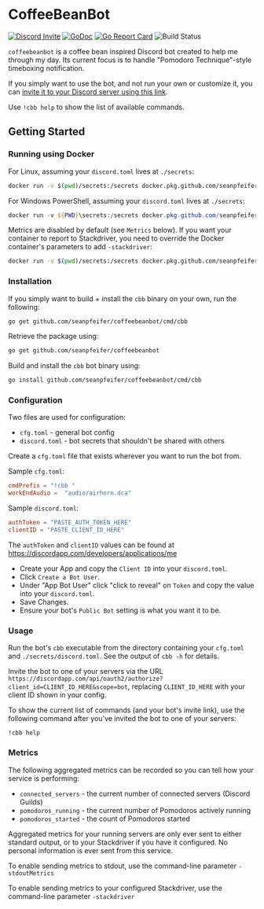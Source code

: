 # CoffeeBeanBot

[![Discord Invite](https://img.shields.io/badge/Invite%20Bot-Discord-blue.svg)](https://discord.com/api/oauth2/authorize?client_id=347286461252370432&permissions=0&scope=bot%20applications.commands) [![GoDoc](https://godoc.org/github.com/seanpfeifer/coffeebeanbot?status.svg)](https://godoc.org/github.com/seanpfeifer/coffeebeanbot) [![Go Report Card](https://goreportcard.com/badge/github.com/seanpfeifer/coffeebeanbot)](https://goreportcard.com/report/github.com/seanpfeifer/coffeebeanbot) ![Build Status](https://github.com/seanpfeifer/coffeebeanbot/workflows/Tests/badge.svg)

`coffeebeanbot` is a coffee bean inspired Discord bot created to help me through my day. Its current focus is to handle "Pomodoro Technique"-style timeboxing notification.

If you simply want to use the bot, and not run your own or customize it, you can [invite it to your Discord server using this link](https://discordapp.com/api/oauth2/authorize?client_id=347286461252370432&scope=bot).

Use `!cbb help` to show the list of available commands.

## Getting Started

### Running using Docker

For Linux, assuming your `discord.toml` lives at `./secrets`:

```sh
docker run -v $(pwd)/secrets:/secrets docker.pkg.github.com/seanpfeifer/coffeebeanbot/cbb:1.0.5
```

For Windows PowerShell, assuming your `discord.toml` lives at `./secrets`:

```powershell
docker run -v ${PWD}\secrets:/secrets docker.pkg.github.com/seanpfeifer/coffeebeanbot/cbb:1.0.5
```

Metrics are disabled by default (see `Metrics` below). If you want your container to report to Stackdriver, you need to override the Docker container's parameters to add `-stackdriver`:

```sh
docker run -v $(pwd)/secrets:/secrets docker.pkg.github.com/seanpfeifer/coffeebeanbot/cbb:1.0.5 -cfg /bot/cfg.toml -secrets /secrets/discord.toml -stackdriver
```

### Installation

If you simply want to build + install the `cbb` binary on your own, run the following:
```sh
go get github.com/seanpfeifer/coffeebeanbot/cmd/cbb
```

Retrieve the package using:
```sh
go get github.com/seanpfeifer/coffeebeanbot
```

Build and install the `cbb` bot binary using:
```sh
go install github.com/seanpfeifer/coffeebeanbot/cmd/cbb
```

### Configuration

Two files are used for configuration:

* `cfg.toml` - general bot config
* `discord.toml` - bot secrets that shouldn't be shared with others

Create a `cfg.toml` file that exists wherever you want to run the bot from.

Sample `cfg.toml`:
```toml
cmdPrefix = "!cbb "
workEndAudio =  "audio/airhorn.dca"
```

Sample `discord.toml`:
```toml
authToken = "PASTE_AUTH_TOKEN_HERE"
clientID = "PASTE_CLIENT_ID_HERE"
```

The `authToken` and `clientID` values can be found at https://discordapp.com/developers/applications/me

* Create your App and copy the `Client ID` into your `discord.toml`.
* Click `Create a Bot User`.
* Under "App Bot User" click "click to reveal" on `Token` and copy the value into your `discord.toml`.
* Save Changes.
* Ensure your bot's `Public Bot` setting is what you want it to be.

### Usage

Run the bot's `cbb` executable from the directory containing your `cfg.toml` and `./secrets/discord.toml`. See the output of `cbb -h` for details.

Invite the bot to one of your servers via the URL `https://discordapp.com/api/oauth2/authorize?client_id=CLIENT_ID_HERE&scope=bot`, replacing `CLIENT_ID_HERE` with your client ID shown in your config.

To show the current list of commands (and your bot's invite link), use the following command after you've invited the bot to one of your servers:
```
!cbb help
```

### Metrics

The following aggregated metrics can be recorded so you can tell how your service is performing:

* `connected_servers` - the current number of connected servers (Discord Guilds)
* `pomodoros_running` - the current number of Pomodoros actively running
* `pomodoros_started` - the count of Pomodoros started

Aggregated metrics for your running servers are only ever sent to either standard output, or to your Stackdriver if you have it configured. No personal information is ever sent from this service.

To enable sending metrics to stdout, use the command-line parameter `-stdoutMetrics`

To enable sending metrics to your configured Stackdriver, use the command-line parameter `-stackdriver`
